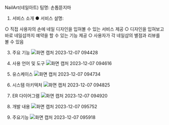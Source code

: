 NailArt(네일아트) 팀명: 손톱뜯지마

1. 서비스 소개
● 서비스 설명:

  ○ 직접 사용자의 손에 네일 디자인을 입혀볼 수 있는 서비스 제공
  ○ 디자인을 입혀보고 바로 네일샵까지 예약을 할 수 있는 기능 제공
  ○ 사용자가 각 네일샵의 별점과 리뷰를 볼 수 있음

3. 주요 기능 
![화면 캡처 2023-12-07 094428](https://github.com/2023-SMHRD-IS-CLOUD-1/NailArt/assets/142488051/351cf4f2-cca9-4646-b6ee-52c262eb8b75)

4. 사용 언어 및 도구
![화면 캡처 2023-12-07 094616](https://github.com/2023-SMHRD-IS-CLOUD-1/NailArt/assets/142488051/8b83ae18-1faa-44a5-8764-1db40aedc17c)

5. 유스케이스
![화면 캡처 2023-12-07 094734](https://github.com/2023-SMHRD-IS-CLOUD-1/NailArt/assets/142488051/45c4c764-9873-4665-b151-044047f8162f)

6. 시스템 아키텍처
![화면 캡처 2023-12-07 094825](https://github.com/2023-SMHRD-IS-CLOUD-1/NailArt/assets/142488051/37b0bb9f-1a69-49fc-b5ec-5bbb696a9fcb)

7. ER 다이어그램
![화면 캡처 2023-12-07 094920](https://github.com/2023-SMHRD-IS-CLOUD-1/NailArt/assets/142488051/3d4643f9-f038-465c-b7d7-b6094f79cab5)

8. 개발 내용
![화면 캡처 2023-12-07 095752](https://github.com/2023-SMHRD-IS-CLOUD-1/NailArt/assets/142488051/835d5f22-cba9-463f-820f-b8cf0f9df50c)

9. 주요기능
![화면 캡처 2023-12-07 095918](https://github.com/2023-SMHRD-IS-CLOUD-1/NailArt/assets/142488051/6023a8bb-e25a-4552-a2d6-a1f91b1d45e9)










